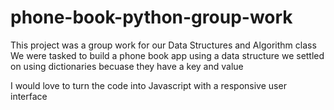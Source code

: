 # phone-book-python-group-work
This project was a group work for our Data Structures and Algorithm class
We were tasked to build a phone book app using a data structure 
we settled on using dictionaries becuase they have a key and value

I would love to turn the code into Javascript with a responsive user interface
